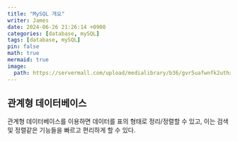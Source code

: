 ```yaml
---
title: "MySQL 개요"
writer: James
date: 2024-06-26 21:26:14 +0900
categories: [database, mySQL]
tags: [database, mySQL]
pin: false
math: true
mermaid: true
image:
  path: https://servermall.com/upload/medialibrary/b36/gvr5uafwnfk2uthxs3dct6zoy3n2sijt/mysql.jpg
---
```


## 관계형 데이터베이스

관계형 데이터베이스를 이용하면 데이터를 표의 형태로 정리/정렬할 수 있고, 이는 검색 및 정렬같은 기능들을 빠르고 편리하게 할 수 있다. 